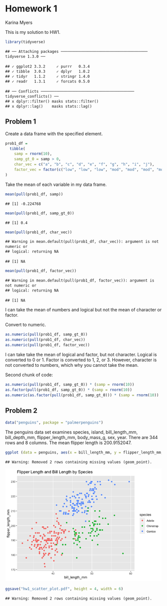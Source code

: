 Homework 1
================
Karina Myers

This is my solution to HW1.

``` r
library(tidyverse)
```

    ## ── Attaching packages ─────────────────────────────────────── tidyverse 1.3.0 ──

    ## ✓ ggplot2 3.3.2     ✓ purrr   0.3.4
    ## ✓ tibble  3.0.3     ✓ dplyr   1.0.2
    ## ✓ tidyr   1.1.2     ✓ stringr 1.4.0
    ## ✓ readr   1.3.1     ✓ forcats 0.5.0

    ## ── Conflicts ────────────────────────────────────────── tidyverse_conflicts() ──
    ## x dplyr::filter() masks stats::filter()
    ## x dplyr::lag()    masks stats::lag()

## Problem 1

Create a data frame with the specified element.

``` r
prob1_df =
  tibble(
    samp = rnorm(10),
    samp_gt_0 = samp > 0, 
    char_vec = c("a", "b", "c", "d", "e", "f", "g", "h", "i", "j"), 
    factor_vec = factor(c("low", "low", "low", "mod", "mod", "mod", "mod", "high", "high", "high"))
)
```

Take the mean of each variable in my data frame.

``` r
mean(pull(prob1_df, samp))
```

    ## [1] -0.224768

``` r
mean(pull(prob1_df, samp_gt_0))
```

    ## [1] 0.4

``` r
mean(pull(prob1_df, char_vec))
```

    ## Warning in mean.default(pull(prob1_df, char_vec)): argument is not numeric or
    ## logical: returning NA

    ## [1] NA

``` r
mean(pull(prob1_df, factor_vec))
```

    ## Warning in mean.default(pull(prob1_df, factor_vec)): argument is not numeric or
    ## logical: returning NA

    ## [1] NA

I can take the mean of numbers and logical but not the mean of character
or factor.

Convert to numeric.

``` r
as.numeric(pull(prob1_df, samp_gt_0)) 
as.numeric(pull(prob1_df, char_vec))
as.numeric(pull(prob1_df, factor_vec))
```

I can take take the mean of logical and factor, but not character.
Logical is converted to 0 or 1. Factor is converted to 1, 2, or 3.
However, character is not converted to numbers, which why you cannot
take the mean.

Second chunk of code:

``` r
as.numeric(pull(prob1_df, samp_gt_0)) * (samp = rnorm(10))
as.factor(pull(prob1_df, samp_gt_0)) * (samp = rnorm(10))
as.numeric(as.factor(pull(prob1_df, samp_gt_0))) * (samp = rnorm(10))
```

## Problem 2

``` r
data("penguins", package = "palmerpenguins")
```

The penguins data set examines species, island, bill\_length\_mm,
bill\_depth\_mm, flipper\_length\_mm, body\_mass\_g, sex, year. There
are 344 rows and 8 columns. The mean flipper length is 200.9152047.

``` r
ggplot (data = penguins, aes(x = bill_length_mm, y = flipper_length_mm, color = species)) + geom_point() + ggtitle("Flipper Length and Bill Length by Species")
```

    ## Warning: Removed 2 rows containing missing values (geom_point).

![](P8105_hw1_km3529_files/figure-gfm/unnamed-chunk-7-1.png)<!-- -->

``` r
ggsave("hw1_scatter_plot.pdf", height = 4, width = 6) 
```

    ## Warning: Removed 2 rows containing missing values (geom_point).
